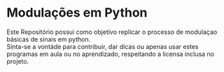 # Modulações em Python

Este Repositório possui como objetivo replicar o processo de modulaçao básicas de sinais em python.  
Sinta-se a vontáde para contribuir, dar dicas ou apenas usar estes programas em aula ou no aprendizado, respeitando a licensa inclusa no projeto.